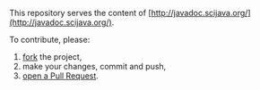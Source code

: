 This repository serves the content of
[http://javadoc.scijava.org/](http://javadoc.scijava.org/).

To contribute, please:

1. [fork](https://github.com/scijava/javadoc.scijava.org/fork) the project,
2. make your changes, commit and push,
3. [open a Pull Request](https://help.github.com/articles/creating-a-pull-request/).
